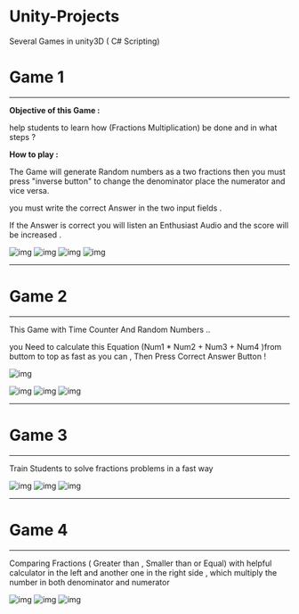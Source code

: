 # Unity-Projects
Several Games in unity3D ( C# Scripting) 

# Game 1
----------
**Objective of this Game :**

help students to learn how (Fractions Multiplication) be done and in what steps ?

**How to play :**

The Game will generate Random numbers as a two fractions then you must press "inverse button" 
to change the denominator place the numerator and vice versa.

you must write the correct Answer in the two input fields .

If the Answer is correct you will listen an Enthusiast Audio and the score will be increased .

![img](https://github.com/MariiiomH/Unity-Projects/blob/master/Game%201/Picture1.png)
![img](https://github.com/MariiiomH/Unity-Projects/blob/master/Game%201/Picture2.png)
![img](https://github.com/MariiiomH/Unity-Projects/blob/master/Game%201/Picture3.png)
![img](https://github.com/MariiiomH/Unity-Projects/blob/master/Game%201/Picture4.png)

---------------------------------------------------------------------
# Game 2
----------
This Game with Time Counter And Random Numbers ..

you Need to calculate this Equation (Num1 * Num2 + Num3 + Num4 )from buttom to top as fast as you can ,
Then Press Correct Answer Button !

![img](https://github.com/MariiiomH/Unity-Projects/blob/master/Game%202/Picture5.png)

![img](https://github.com/MariiiomH/Unity-Projects/blob/master/Game%202/Picture6.png)
![img](https://github.com/MariiiomH/Unity-Projects/blob/master/Game%202/Picture7.png)
![img](https://github.com/MariiiomH/Unity-Projects/blob/master/Game%202/Picture8.png)

--------------------------------------------------------------
# Game 3
---------
Train Students to solve fractions problems in a fast way 

![img](https://github.com/MariiiomH/Unity-Projects/blob/master/Game%203/Picture9.png)
![img](https://github.com/MariiiomH/Unity-Projects/blob/master/Game%203/Picture11.png)
![img](https://github.com/MariiiomH/Unity-Projects/blob/master/Game%203/Picture10.png)

---------------------------------------------------------------
# Game 4
---------
Comparing Fractions ( Greater than , Smaller than or Equal)
with helpful calculator in the left and another one in the right side ,
which multiply the number in both denominator and numerator  

![img](https://github.com/MariiiomH/Unity-Projects/blob/master/Game%204/Picture13.png)
![img](https://github.com/MariiiomH/Unity-Projects/blob/master/Game%204/Picture14.png)
![img](https://github.com/MariiiomH/Unity-Projects/blob/master/Game%204/Screenshot%20(1).png)
